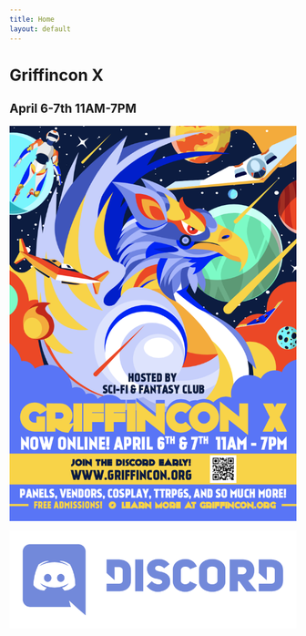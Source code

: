 ```yaml
---
title: Home
layout: default
---
```

# Griffincon X
## April 6-7th 11AM-7PM

![Griffincon X Poster](assets/img/griffinconxposter.png)

[![Join our Discord](assets/img/discord.png)](https://discord.gg/H5EsdJ29yx)